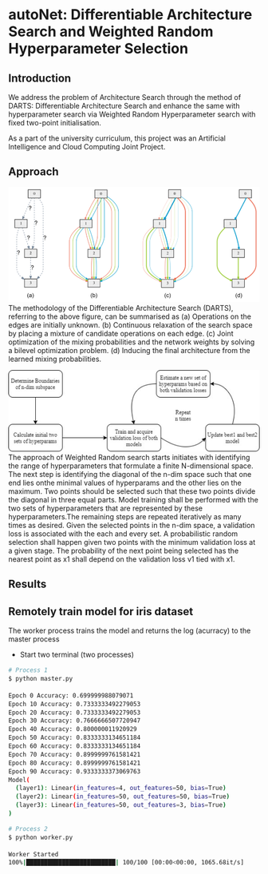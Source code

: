 
# autoNet: Differentiable Architecture Search and Weighted Random Hyperparameter Selection

## Introduction

We address the problem of Architecture Search through the method of DARTS: Differentiable Architecture Search and enhance the same with hyperparameter search via Weighted Random Hyperparameter search with fixed two-point initialisation.

As a part of the university curriculum, this project was an Artificial Intelligence and Cloud Computing Joint Project.

## Approach 
![Alt text](DARTS.PNG?raw=true "Title")
The methodology of the Differentiable Architecture Search (DARTS), referring to the above figure, can be summarised as (a)  Operations  on  the  edges  are  initially unknown. (b) Continuous relaxation of the search space by placing a mixture of  candidate  operations  on  each  edge.  (c)  Joint  optimization  of  the  mixing probabilities and the network weights by solving a bilevel optimization problem. (d) Inducing the final architecture from the learned mixing probabilities.

![Alt text](weighted_random.jpg?raw=true "Title")
The  approach  of  Weighted  Random  search  starts  initiates with  identifying  the  range  of  hyperparameters  that  formulate a  finite N-dimensional  space.  The  next  step  is  identifying the  diagonal  of  the  n-dim  space  such  that  one  end  lies  onthe  minimal  values  of  hyperparams  and  the  other  lies  on  the maximum. Two points should be selected such that these two points divide the diagonal in three equal parts. Model training shall be performed with the two sets of hyperparameters that are represented by these hyperparameters.The remaining steps are repeated iteratively as many times as  desired.  Given  the  selected  points  in  the  n-dim  space,  a validation  loss  is  associated  with  the  each  and  every  set.  A probabilistic  random  selection  shall  happen  given  two  points with  the  minimum  validation  loss  at  a  given  stage. The probability  of  the  next  point  being  selected  has  the  nearest point  as x1 shall  depend  on  the  validation  loss v1 tied  with x1.


## Results

## Remotely train model for iris dataset

The worker process trains the model and returns the log (acurracy) to the master process

- Start two terminal (two processes)

```sh
# Process 1
$ python master.py

Epoch 0 Accuracy: 0.699999988079071
Epoch 10 Accuracy: 0.7333333492279053
Epoch 20 Accuracy: 0.7333333492279053
Epoch 30 Accuracy: 0.7666666507720947
Epoch 40 Accuracy: 0.800000011920929
Epoch 50 Accuracy: 0.8333333134651184
Epoch 60 Accuracy: 0.8333333134651184
Epoch 70 Accuracy: 0.8999999761581421
Epoch 80 Accuracy: 0.8999999761581421
Epoch 90 Accuracy: 0.9333333373069763
Model(
  (layer1): Linear(in_features=4, out_features=50, bias=True)
  (layer2): Linear(in_features=50, out_features=50, bias=True)
  (layer3): Linear(in_features=50, out_features=3, bias=True)
)
```

```sh
# Process 2
$ python worker.py

Worker Started
100%|█████████████████████████| 100/100 [00:00<00:00, 1065.68it/s]
```
